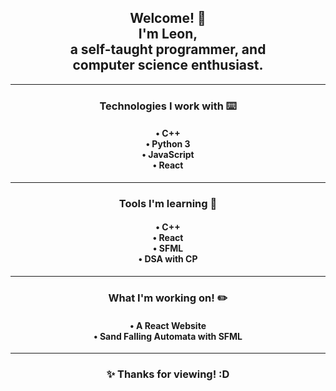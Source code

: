 <div align="center">

 <h2 align="center">
   Welcome!&nbsp;👋<br />
   I'm Leon, <br />
   a self-taught programmer, and <br />
   computer science enthusiast.<br />
 </h2>

 ---

 <h3 align="center">
 Technologies I work with&nbsp;⌨️
 </h3>

<h4 align="center">• C++<br />• Python 3<br />• JavaScript<br />• React<br /></h4>

---

<h3 align="center">
 Tools I'm learning&nbsp;📓
</h3>
<h4 align="center">• C++<br />• React<br />• SFML <br />• DSA with CP</h4>

---

<h3 align="center">
 What I'm working on!&nbsp;✏️
 </h3>
 
 <h4 align="center">• A React Website<br />• Sand Falling Automata with SFML</h4>
 
 ---

 <h3 align="center"> ✨ Thanks for viewing! :D</h3>

</div>
